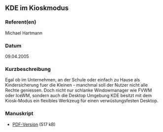 
 
## KDE im Kioskmodus


### Referent(en)
 Michael Hartmann

### Datum
 09.04.2005

### Kurzbeschreibung
 Egal ob im Unternehmen, an der Schule oder einfach zu Hause als Kindersicherung fuer die Kleinen - manchmal soll der Nutzer nicht alle Rechte geniessen. Doch nicht nur schlanke Windowmanager wie FVWM oder IceWM, sondern auch die Desktop Umgebung KDE besitzt mit dem Kiosk-Modus ein flexibles Werkzeug für einen verwüstungsfesten Desktop.

### Manuskript

          
* [PDF-Version](/download/Vortraege/KDE_Kiosk.pdf) (517 kB)
                 
      
  

